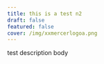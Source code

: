 ```yaml
---
title: this is a test n2
draft: false
featured: false
cover: /img/xxmercerlogoa.png
---
```

test description body